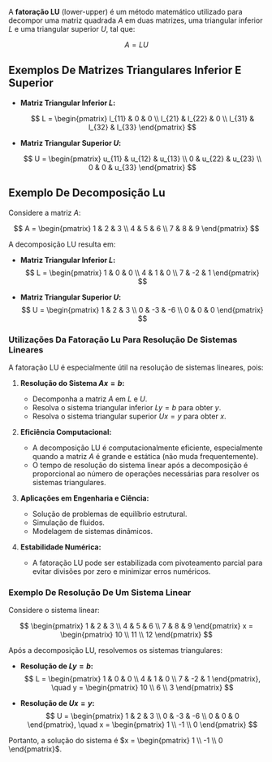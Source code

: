 A **fatoração LU** (lower-upper) é um método matemático utilizado para decompor uma matriz quadrada $A$ em duas matrizes, uma triangular inferior $L$ e uma triangular superior $U$, tal que:

$$ A = L U $$

## Exemplos De Matrizes Triangulares Inferior E Superior

- **Matriz Triangular Inferior $L$:**

  $$ L = \begin{pmatrix}
  l_{11} & 0 & 0 \\
  l_{21} & l_{22} & 0 \\
  l_{31} & l_{32} & l_{33}
  \end{pmatrix} $$
  

- **Matriz Triangular Superior $U$:**

  $$ U = \begin{pmatrix}
  u_{11} & u_{12} & u_{13} \\
  0 & u_{22} & u_{23} \\
  0 & 0 & u_{33}
  \end{pmatrix} $$



## Exemplo De Decomposição Lu

Considere a matriz $A$:

$$ A = \begin{pmatrix}
1 & 2 & 3 \\
4 & 5 & 6 \\
7 & 8 & 9
\end{pmatrix} $$

A decomposição LU resulta em:

- **Matriz Triangular Inferior $L$:**
  $$ L = \begin{pmatrix}
  1 & 0 & 0 \\
  4 & 1 & 0 \\
  7 & -2 & 1
  \end{pmatrix} $$

- **Matriz Triangular Superior $U$:**
  $$ U = \begin{pmatrix}
  1 & 2 & 3 \\
  0 & -3 & -6 \\
  0 & 0 & 0
  \end{pmatrix} $$

### Utilizações Da Fatoração Lu Para Resolução De Sistemas Lineares

A fatoração LU é especialmente útil na resolução de sistemas lineares, pois:

1. **Resolução do Sistema $Ax = b$:**
   - Decomponha a matriz $A$ em $L$ e $U$.
   - Resolva o sistema triangular inferior $Ly = b$ para obter $y$.
   - Resolva o sistema triangular superior $Ux = y$ para obter $x$.

2. **Eficiência Computacional:**
   - A decomposição LU é computacionalmente eficiente, especialmente quando a matriz $A$ é grande e estática (não muda frequentemente).
   - O tempo de resolução do sistema linear após a decomposição é proporcional ao número de operações necessárias para resolver os sistemas triangulares.

3. **Aplicações em Engenharia e Ciência:**
   - Solução de problemas de equilíbrio estrutural.
   - Simulação de fluidos.
   - Modelagem de sistemas dinâmicos.

4. **Estabilidade Numérica:**
   - A fatoração LU pode ser estabilizada com pivoteamento parcial para evitar divisões por zero e minimizar erros numéricos.

### Exemplo De Resolução De Um Sistema Linear

Considere o sistema linear:

$$ \begin{pmatrix}
1 & 2 & 3 \\
4 & 5 & 6 \\
7 & 8 & 9
\end{pmatrix} x = \begin{pmatrix}
10 \\
11 \\
12
\end{pmatrix} $$

Após a decomposição LU, resolvemos os sistemas triangulares:

- **Resolução de $Ly = b$:**
  $$ L = \begin{pmatrix}
  1 & 0 & 0 \\
  4 & 1 & 0 \\
  7 & -2 & 1
  \end{pmatrix}, \quad y = \begin{pmatrix}
  10 \\
  6 \\
  3
  \end{pmatrix} $$

- **Resolução de $Ux = y$:**
  $$ U = \begin{pmatrix}
  1 & 2 & 3 \\
  0 & -3 & -6 \\
  0 & 0 & 0
  \end{pmatrix}, \quad x = \begin{pmatrix}
  1 \\
  -1 \\
  0
  \end{pmatrix} $$

Portanto, a solução do sistema é $x = \begin{pmatrix} 1 \\ -1 \\ 0 \end{pmatrix}$.

